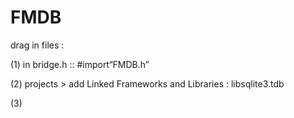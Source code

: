 # FMDB

drag in files :

\(1\) in bridge.h ::  \#import“FMDB.h”

\(2\) projects &gt; add Linked Frameworks and Libraries : libsqlite3.tdb

\(3\)

